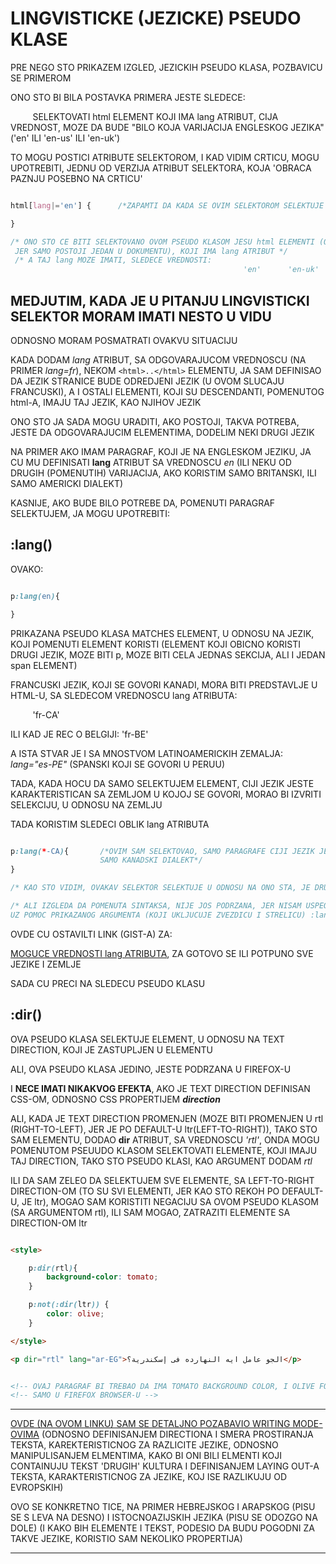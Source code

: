 # LINGVISTICKE (JEZICKE) PSEUDO KLASE

PRE NEGO STO PRIKAZEM IZGLED, JEZICKIH PSEUDO KLASA, POZBAVICU SE PRIMEROM

ONO STO BI BILA POSTAVKA PRIMERA JESTE SLEDECE:

&nbsp;&nbsp;&nbsp;&nbsp;&nbsp;&nbsp;&nbsp;&nbsp; SELEKTOVATI html ELEMENT KOJI IMA lang ATRIBUT, CIJA VREDNOST, MOZE DA BUDE "BILO KOJA VARIJACIJA ENGLESKOG JEZIKA" ('en' ILI 'en-us' ILI 'en-uk')

TO MOGU POSTICI ATRIBUTE SELEKTOROM, I KAD VIDIM CRTICU, MOGU UPOTREBITI, JEDNU OD VERZIJA ATRIBUT SELEKTORA, KOJA 'OBRACA PAZNJU POSEBNO NA CRTICU'

```CSS

html[lang|='en'] {      /*ZAPAMTI DA KADA SE OVIM SELEKTOROM SELEKTUJE ATRIBUT, AKO SE OBEZBEDI CELA VREDNOST ATRIBUTA, I TADA CE ELEMENT BITI SELEKTOVAN (NARAVNO, ZA SLUCAJ SA CRTICOM VEC ZNAM)*/

}

/* ONO STO CE BITI SELEKTOVANO OVOM PSEUDO KLASOM JESU html ELEMENTI (ODNOSNO html ELEMENT,
 JER SAMO POSTOJI JEDAN U DOKUMENTU), KOJI IMA lang ATRIBUT */
 /* A TAJ lang MOZE IMATI, SLEDECE VREDNOSTI:
                                                    'en'      'en-uk'     'en-us'        */

```

## MEDJUTIM, KADA JE U PITANJU LINGVISTICKI SELEKTOR MORAM IMATI NESTO U VIDU

ODNOSNO MORAM POSMATRATI OVAKVU SITUACIJU

KADA DODAM *lang* ATRIBUT, SA ODGOVARAJUCOM VREDNOSCU (NA PRIMER *lang=fr*), NEKOM `<html>..</html>` ELEMENTU, JA SAM DEFINISAO DA JEZIK STRANICE BUDE ODREDJENI JEZIK (U OVOM SLUCAJU FRANCUSKI), A I OSTALI ELEMENTI, KOJI SU DESCENDANTI, POMENUTOG html-A, IMAJU TAJ JEZIK, KAO NJIHOV JEZIK

ONO STO JA SADA MOGU URADITI, AKO POSTOJI, TAKVA POTREBA, JESTE DA ODGOVARAJUCIM ELEMENTIMA, DODELIM NEKI DRUGI JEZIK

NA PRIMER AKO IMAM PARAGRAF, KOJI JE NA ENGLESKOM JEZIKU, JA CU MU DEFINISATI **lang** ATRIBUT SA VREDNOSCU *en* (ILI NEKU OD DRUGIH (POMENUTIH) VARIJACIJA, AKO KORISTIM SAMO BRITANSKI, ILI SAMO AMERICKI DIALEKT)

KASNIJE, AKO BUDE BILO POTREBE DA, POMENUTI PARAGRAF SELEKTUJEM, JA MOGU UPOTREBITI:

## :lang()

OVAKO:

```CSS

p:lang(en){

}

 ```

PRIKAZANA PSEUDO KLASA MATCHES ELEMENT, U ODNOSU NA JEZIK, KOJI POMENUTI ELEMENT KORISTI (ELEMENT KOJI OBICNO KORISTI DRUGI JEZIK, MOZE BITI p, MOZE BITI CELA JEDNAS SEKCIJA, ALI I JEDAN span ELEMENT)

FRANCUSKI JEZIK, KOJI SE GOVORI KANADI, MORA BITI PREDSTAVLJE U HTML-U, SA SLEDECOM VREDNOSCU lang ATRIBUTA:

&nbsp;&nbsp;&nbsp;&nbsp;&nbsp;&nbsp;&nbsp;&nbsp;    'fr-CA'

ILI KAD JE REC O BELGIJI:       'fr-BE'

A ISTA STVAR JE I SA MNOSTVOM LATINOAMERICKIH ZEMALJA: *lang="es-PE"* (SPANSKI KOJI SE GOVORI U PERUU)

TADA, KADA HOCU DA SAMO SELEKTUJEM ELEMENT, CIJI JEZIK JESTE KARAKTERISTICAN SA ZEMLJOM U KOJOJ SE GOVORI, MORAO BI IZVRITI SELEKCIJU, U ODNOSU NA ZEMLJU

TADA KORISTIM SLEDECI OBLIK lang ATRIBUTA

```CSS

p:lang(*-CA){       /*OVIM SAM SELEKTOVAO, SAMO PARAGRAFE CIJI JEZIK JESTE FRANCUSKI, ALI
                    SAMO KANADSKI DIALEKT*/
}

/* KAO STO VIDIM, OVAKAV SELEKTOR SELEKTUJE U ODNOSU NA ONO STA, JE DRUGI DEO (CRTICA I POSLE NJE) VREDNOSTI lang ATRIBUTA */

/* ALI IZGLEDA DA POMENUTA SINTAKSA, NIJE JOS PODRZANA, JER NISAM USPEO DA SELEKTUJEM
UZ POMOC PRIKAZANOG ARGUMENTA (KOJI UKLJUCUJE ZVEZDICU I STRELICU) :lang */

```

OVDE CU OSTAVILTI LINK (GIST-A) ZA:

[MOGUCE VREDNOSTI lang ATRIBUTA](https://gist.github.com/JamieMason/3748498), ZA GOTOVO SE ILI POTPUNO SVE JEZIKE I ZEMLJE

SADA CU PRECI NA SLEDECU PSEUDO KLASU

## :dir()

OVA PSEUDO KLASA SELEKTUJE ELEMENT, U ODNOSU NA TEXT DIRECTION, KOJI JE ZASTUPLJEN U ELEMENTU

ALI, OVA PSEUDO KLASA JEDINO, JESTE PODRZANA U FIREFOX-U

I **NECE IMATI NIKAKVOG EFEKTA**, AKO JE TEXT DIRECTION DEFINISAN CSS-OM, ODNOSNO CSS PROPERTIJEM ***direction***

ALI, KADA JE TEXT DIRECTION PROMENJEN (MOZE BITI PROMENJEN U rtl (RIGHT-TO-LEFT), JER JE PO DEFAULT-U ltr(LEFT-TO-RIGHT)), TAKO STO SAM ELEMENTU, DODAO **dir** ATRIBUT, SA VREDNOSCU *'rtl'*, ONDA MOGU POMENUTOM PSEUUDO KLASOM SELEKTOVATI ELEMENTE, KOJI IMAJU TAJ DIRECTION, TAKO STO PSEUDO KLASI, KAO ARGUMENT DODAM *rtl*

ILI DA SAM ZELEO DA SELEKTUJEM SVE ELEMENTE, SA LEFT-TO-RIGHT DIRECTION-OM (TO SU SVI ELEMENTI, JER KAO STO REKOH PO DEFAULT-U, JE ltr), MOGAO SAM KORISTITI NEGACIJU SA OVOM PSEUDO KLASOM (SA ARGUMENTOM rtl), ILI SAM MOGAO, ZATRAZITI ELEMENTE SA DIRECTION-OM ltr

```HTML

<style>

    p:dir(rtl){
        background-color: tomato;
    }

    p:not(:dir(ltr)) {
        color: olive;
    }

</style>

<p dir="rtl" lang="ar-EG">الجو عامل ايه النهارده فى إسكندرية؟</p>


<!-- OVAJ PARAGRAF BI TREBAO DA IMA TOMATO BACKGROUND COLOR, I OLIVE FONT COLOR -->
<!-- SAMO U FIREFOX BROWSER-U -->

```

****

[OVDE (NA OVOM LINKU) SAM SE DETALJNO POZABAVIO WRITING MODE-OVIMA](./a%29%20INTERNATIONAL%20WRITING%20MODE/WRITING%20MODE%20ZA%20JEZIKE.md#css-writing-modes) (ODNOSNO DEFINISANJEM DIRECTIONA I SMERA PROSTIRANJA TEKSTA, KAREKTERISTICNOG ZA RAZLICITE JEZIKE, ODNOSNO MANIPULISANJEM ELMENTIMA, KAKO BI ONI BILI ELMENTI KOJI CONTAINUJU TEKST 'DRUGIH' KULTURA I DEFINISANJEM LAYING OUT-A TEKSTA, KARAKTERISTICNOG ZA JEZIKE, KOJ ISE RAZLIKUJU OD EVROPSKIH)

OVO SE KONKRETNO TICE, NA PRIMER HEBREJSKOG I ARAPSKOG (PISU SE S LEVA NA DESNO) I ISTOCNOAZIJSKIH JEZIKA (PISU SE ODOZGO NA DOLE) (I KAKO BIH ELEMENTE I TEKST, PODESIO DA BUDU POGODNI ZA TAKVE JEZIKE, KORISTIO SAM NEKOLIKO PROPERTIJA)

****